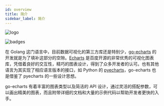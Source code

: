 ```yaml
---
id: overview
title: 简介
sidebar_label: 简介
---
```


![logo]()

![badges]()

在 Golang 这门语言中，目前数据可视化的第三方库还是特别少，[go-echarts]() 的开发就是为了填补这部分的空隙。[Echarts]() 是百度开源的非常优秀的可视化图表库，凭借着良好的交互性，精巧的图表设计，得到了众多开发者的认可。也有其他语言为其实现了相应语言版本的接口，如 Python 的 [pyecharts]()，go-echarts 也是借鉴了 pyecharts 的一些设计思想。

go-echarts 有着丰富的图表类型以及简洁的 API 设计，通过灵活的搭配参数，可以画出精美的图表，而且附带详细的文档和大量的示例代码以帮助开发者更快的入手。